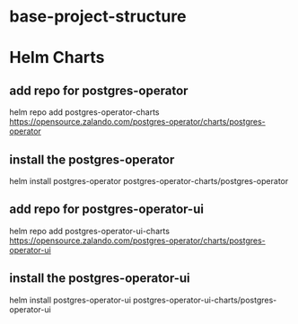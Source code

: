 # base-project-structure




# Helm Charts


## add repo for postgres-operator
helm repo add postgres-operator-charts https://opensource.zalando.com/postgres-operator/charts/postgres-operator

## install the postgres-operator
helm install postgres-operator postgres-operator-charts/postgres-operator

## add repo for postgres-operator-ui
helm repo add postgres-operator-ui-charts https://opensource.zalando.com/postgres-operator/charts/postgres-operator-ui

## install the postgres-operator-ui
helm install postgres-operator-ui postgres-operator-ui-charts/postgres-operator-ui